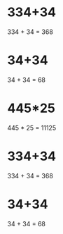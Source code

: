 # 334+34
334 + 34 = 368

# 34+34
34 + 34 = 68

# 445*25
445 * 25 = 11125

# 334+34
334 + 34 = 368

# 34+34
34 + 34 = 68

